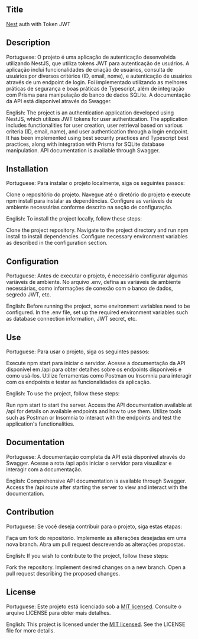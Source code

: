 ## Title

[Nest](https://github.com/nestjs/nest) auth with Token JWT

## Description

Portuguese: O projeto é uma aplicação de autenticação desenvolvida utilizando NestJS, que utiliza tokens JWT para autenticação de usuários. A aplicação inclui funcionalidades de criação de usuários, consulta de usuários por diversos critérios (ID, email, nome), e autenticação de usuários através de um endpoint de login. Foi implementado utilizando as melhores práticas de segurança e boas práticas de Typescript, além de integração com Prisma para manipulação do banco de dados SQLite. A documentação da API está disponível através do Swagger.

English: The project is an authentication application developed using NestJS, which utilizes JWT tokens for user authentication. The application includes functionalities for user creation, user retrieval based on various criteria (ID, email, name), and user authentication through a login endpoint. It has been implemented using best security practices and Typescript best practices, along with integration with Prisma for SQLite database manipulation. API documentation is available through Swagger.

## Installation

Portuguese: Para instalar o projeto localmente, siga os seguintes passos:

Clone o repositório do projeto.
Navegue até o diretório do projeto e execute npm install para instalar as dependências.
Configure as variáveis de ambiente necessárias conforme descrito na seção de configuração.

English: To install the project locally, follow these steps:

Clone the project repository.
Navigate to the project directory and run npm install to install dependencies.
Configure necessary environment variables as described in the configuration section.

## Configuration

Portuguese: Antes de executar o projeto, é necessário configurar algumas variáveis de ambiente. No arquivo .env, defina as variáveis de ambiente necessárias, como informações de conexão com o banco de dados, segredo JWT, etc.

English: Before running the project, some environment variables need to be configured. In the .env file, set up the required environment variables such as database connection information, JWT secret, etc.

## Use

Portuguese: Para usar o projeto, siga os seguintes passos:

Execute npm start para iniciar o servidor.
Acesse a documentação da API disponível em /api para obter detalhes sobre os endpoints disponíveis e como usá-los.
Utilize ferramentas como Postman ou Insomnia para interagir com os endpoints e testar as funcionalidades da aplicação.

English: To use the project, follow these steps:

Run npm start to start the server.
Access the API documentation available at /api for details on available endpoints and how to use them.
Utilize tools such as Postman or Insomnia to interact with the endpoints and test the application's functionalities.

## Documentation

Portuguese: A documentação completa da API está disponível através do Swagger. Acesse a rota /api após iniciar o servidor para visualizar e interagir com a documentação.

English: Comprehensive API documentation is available through Swagger. Access the /api route after starting the server to view and interact with the documentation.

## Contribution

Portuguese: Se você deseja contribuir para o projeto, siga estas etapas:

Faça um fork do repositório.
Implemente as alterações desejadas em uma nova branch.
Abra um pull request descrevendo as alterações propostas.

English: If you wish to contribute to the project, follow these steps:

Fork the repository.
Implement desired changes on a new branch.
Open a pull request describing the proposed changes.

## License

Portuguese: Este projeto está licenciado sob a [MIT licensed](LICENSE). Consulte o arquivo LICENSE para obter mais detalhes.

English: This project is licensed under the [MIT licensed](LICENSE). See the LICENSE file for more details.
